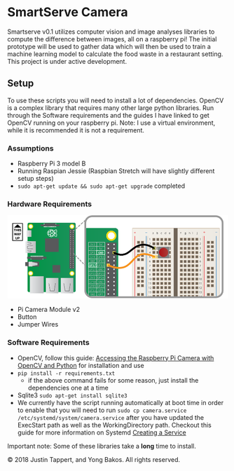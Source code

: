 # SmartServe Camera

Smartserve v0.1 utilizes computer vision and image analyses libraries to compute the difference between images, all on a raspberry pi! The initial prototype will be used to gather data which will then be used to train a machine learning model to calculate the food waste in a restaurant setting. This project is under active development.

## Setup

To use these scripts you will need to install a lot of dependencies. OpenCV is a complex library that requires many other large python libraries. Run through the Software requirements and the guides I have linked to get OpenCV running on your raspberry pi. Note: I use a virtual environment, while it is recommended it is not a requirement.

### Assumptions

- Raspberry Pi 3 model B
- Running Raspian Jessie (Raspbian Stretch will have slightly different setup steps)
- `sudo apt-get update && sudo apt-get upgrade` completed

### Hardware Requirements

![Wiring Diagram](files\wiring.png)

- Pi Camera Module v2
- Button
- Jumper Wires

### Software Requirements

- OpenCV, follow this guide: [Accessing the Raspberry Pi Camera with OpenCV and Python](https://www.pyimagesearch.com/2016/04/18/install-guide-raspberry-pi-3-raspbian-jessie-opencv-3/) for installation and use
- `pip install -r requirements.txt`
    - if the above command fails for some reason, just install the dependencies one at a time
- Sqlite3 `sudo apt-get install sqlite3`
- We currently have the script running automatically at boot time in order to enable that you will need to run `sudo cp camera.service /etc/systemd/system/camera.service` after you have updated the ExecStart path as well as the WorkingDirectory path. Checkout this guide for more information on Systemd [Creating a Service](https://www.raspberrypi.org/documentation/linux/usage/systemd.md)

Important note: Some of these libraries take a **long** time to install.

&copy; 2018 Justin Tappert, and Yong Bakos. All rights reserved.

